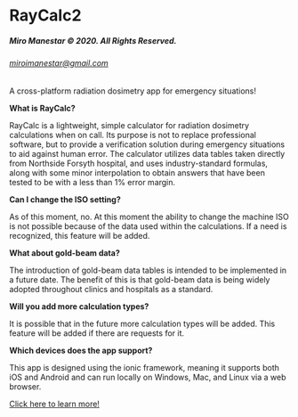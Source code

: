 # RayCalc2 
<h5>Miro Manestar &copy; 2020. All Rights Reserved.</h5>
<h6><a href="mailto:miroimanestar@gmail.com">miroimanestar@gmail.com</a></h6>

<p>A cross-platform radiation dosimetry app for emergency situations!</p>

<strong>What is RayCalc?</strong>
<p>
RayCalc is a lightweight, simple calculator for radiation dosimetry calculations when on call. Its purpose is not to replace professional software, but to provide a verification solution during emergency situations to aid against human error. The calculator utilizes data tables taken directly from Northside Forsyth hospital, and uses industry-standard formulas, along with some minor interpolation to obtain answers that have been tested to be with a less than 1% error margin.
</p>


<strong>Can I change the ISO setting?</strong>
<p>
As of this moment, no. At this moment the ability to change the machine ISO is not possible because of the data used within the calculations. If a need is recognized, this feature will be added.
</p>


<strong>What about gold-beam data?</strong>
<p>
The introduction of gold-beam data tables is intended to be implemented in a future date. The benefit of this is that gold-beam data is being widely adopted throughout clinics and hospitals as a standard.
</p>


<strong>Will you add more calculation types?</strong>
<p>
It is possible that in the future more calculation types will be added. This feature will be added if there are requests for it.
</p>


<strong>Which devices does the app support?</strong>
<p>
This app is designed using the ionic framework, meaning it supports both iOS and Android and can run locally on Windows, Mac, and Linux via a web browser.
</p>



<a href="https://faq.raycalc.com">Click here to learn more!</a>
